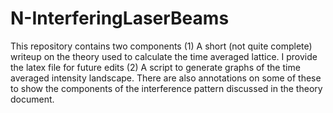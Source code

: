 # N-InterferingLaserBeams

This repository contains two components
(1) A short (not quite complete) writeup on the theory used to calculate the time averaged lattice.  I provide the latex file for future edits
(2) A script to generate graphs of the time averaged intensity landscape.  There are also annotations on some of these to show the components of the interference pattern discussed in the theory document.
